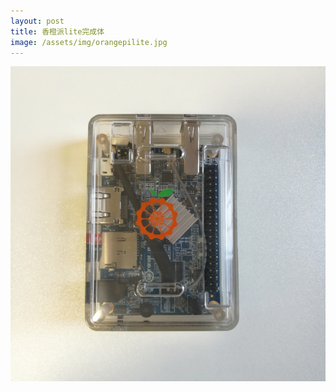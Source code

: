 ```yaml
---
layout: post
title: 香橙派lite完成体
image: /assets/img/orangepilite.jpg
---
```


![](/assets/img/orangepilite.jpg)

